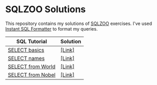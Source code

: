 # SQLZOO Solutions
This repository contains my solutions of [SQLZOO](https://sqlzoo.net/wiki/SQL_Tutorial) exercises. I've used [Instant SQL Formatter](https://www.dpriver.com/pp/sqlformat.htm) to format my queries.

| SQL Tutorial | Solution |
| ------------ | -------- |
| [SELECT basics](https://sqlzoo.net/wiki/SELECT_basics) | [[Link]](./0_select_basics.md) |
| [SELECT names](https://sqlzoo.net/wiki/SELECT_names) | [[Link]](./1_select_name.md) |
| [SELECT from World](https://sqlzoo.net/wiki/SELECT_from_WORLD_Tutorial) | [[Link]](./2_select_from_world.md) |
| [SELECT from Nobel](https://sqlzoo.net/wiki/SELECT_from_Nobel_Tutorial) | [[Link]](./3_select_from_nobel.md) |
